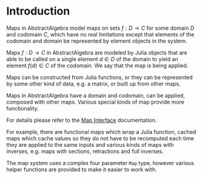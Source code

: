 # Introduction

Maps in AbstractAlgebra model maps on sets $f : D \to C$ for some domain $D$
and codomain $C$, which have no real limitations except that elements of the
codomain and domain be represented by element objects in the system.

Maps $f : D \to C$ in AbstractAlgebra are modeled by Julia objects that are
able to be called on a single element $d \in D$ of the domain to yield an
element $f(d) \in C$ of the codomain. We say that the map is being applied.

Maps can be constructed from Julia functions, or they can be represented by
some other kind of data, e.g. a matrix, or built up from other maps.

Maps in AbstractAlgebra have a domain and codomain, can be applied, composed
with other maps. Various special kinds of map provide more functionality.

For details please refer to the [Map Interface](@ref) documentation.

For example, there are functional maps which wrap a Julia function, cached
maps which cache values so they do not have to be recomputed each time they
are applied to the same inputs and various kinds of maps with inverses, e.g.
maps with sections, retractions and full inverses.

The map system uses a complex four parameter `Map` type, however various
helper functions are provided to make it easier to work with.

